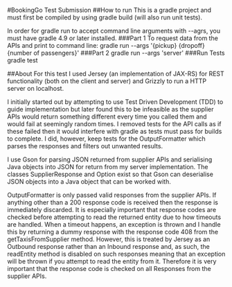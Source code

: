 #BookingGo Test Submission
##How to run
This is a gradle project and must first be compiled by using gradle build (will also run unit tests).

In order for gradle run to accept command line arguments with --agrs, you must have gradle 4.9 or later installed.
###Part 1
To request data from the APIs and print to command line:
gradle run --args '{pickup} {dropoff} {number of passengers}'
###Part 2
gradle run --args 'server'
###Run Tests
gradle test

##About
For this test I used Jersey (an implementation of JAX-RS) for REST functionality (both on the client and server) and 
Grizzly to run a HTTP server on localhost.

I initially started out by attempting to use Test Driven Development (TDD) to guide implementation but later found this 
to be infeasible as the supplier APIs would return something different every time you called them and would fail at
seemingly random times. I removed tests for the API calls as if these failed then it would interfere with gradle as 
tests must pass for builds to complete. I did, however, keep tests for the OutputFormatter which parses the responses 
and filters out unwanted results. 

I use Gson for parsing JSON returned from supplier APIs and serialising Java objects into JSON for return from my server
implementation. The classes SupplierResponse and Option exist so that Gson can deserialise JSON objects into a Java 
object that can be worked with.

OutputFormatter is only passed valid responses from the supplier APIs. If anything other than a 200 response code is 
received then the response is immediately discarded. It is especially important that response codes are checked before 
attempting to read the returned entity due to how timeouts are handled. When a timeout happens, an exception is thrown
and I handle this by returning a dummy response with the response code 408 from the getTaxisFromSupplier method. 
However, this is treated by Jersey as an Outbound response rather than an Inbound response and, as such, the readEntity
method is disabled on such responses meaning that an exception will be thrown if you attempt to read the entity from it.
Therefore it is very important that the response code is checked on all Responses from the supplier APIs.  